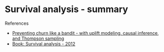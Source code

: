 <h1>Survival analysis - summary</h1>

References
- [Preventing churn like a bandit - with uplift modeling, causal inference, and Thompson sampling](https://bigdatarepublic.nl/articles/preventing-churn-bandit/)
- [Book: Survival analysis - 2012](https://link.springer.com/book/10.1007/978-1-4419-6646-9)

